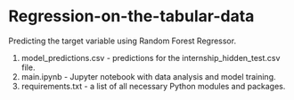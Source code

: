 # Regression-on-the-tabular-data
Predicting the target variable using Random Forest Regressor.
1. model_predictions.csv - predictions for the internship_hidden_test.csv file.
2. main.ipynb - Jupyter notebook with data analysis and model training.
3. requirements.txt - a list of all necessary Python modules and packages.
